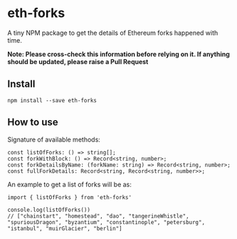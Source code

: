 # eth-forks

A tiny NPM package to get the details of Ethereum forks happened with time.

**Note: Please cross-check this information before relying on it. If anything should be updated, please raise a Pull Request**

## Install
```
npm install --save eth-forks
```

## How to use

Signature of available methods:

```
const listOfForks: () => string[];
const forkWithBlock: () => Record<string, number>;
const forkDetailsByName: (forkName: string) => Record<string, number>;
const fullForkDetails: Record<string, Record<string, number>>;
```

An example to get a list of forks will be as:

```
import { listOfForks } from 'eth-forks'

console.log(listOfForks())
// ["chainstart", "homestead", "dao", "tangerineWhistle", "spuriousDragon", "byzantium", "constantinople", "petersburg", "istanbul", "muirGlacier", "berlin"]
```
